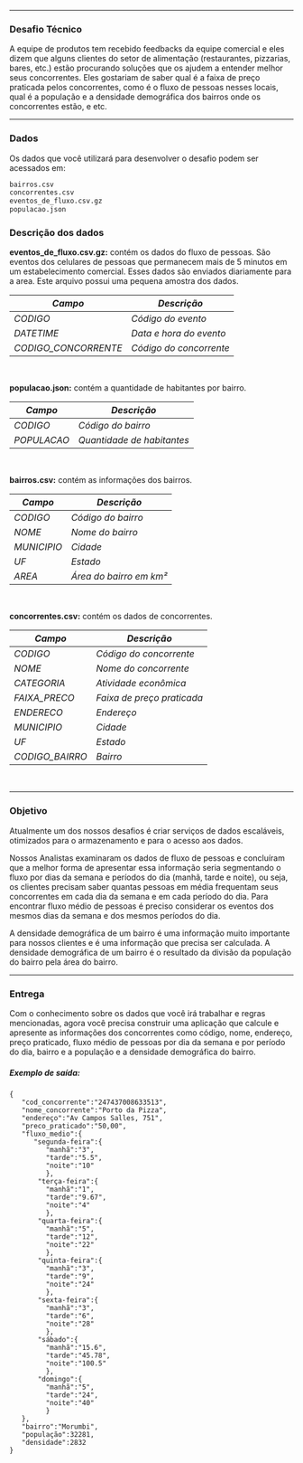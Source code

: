 


----------


### Desafio Técnico
A equipe de produtos tem recebido feedbacks da equipe comercial e eles dizem que alguns clientes do setor de alimentação (restaurantes, pizzarias, bares, etc.) estão procurando soluções que os ajudem a entender melhor seus concorrentes. Eles gostariam de saber qual é a faixa de preço praticada pelos concorrentes, como é o fluxo de pessoas nesses locais, qual é a população e a densidade demográfica dos bairros onde os concorrentes estão, e etc.

----------

### Dados

Os dados que você utilizará para desenvolver o desafio podem ser acessados em:

```bash
bairros.csv
concorrentes.csv
eventos_de_fluxo.csv.gz
populacao.json
```


### Descrição dos dados


**eventos_de_fluxo.csv.gz:** contém os dados do fluxo de pessoas. São eventos dos celulares de pessoas que permanecem mais de 5 minutos em um estabelecimento comercial.
Esses dados são enviados diariamente para a area. Este arquivo possui uma pequena amostra dos dados.


*Campo*                 | *Descrição*
---------------------   | -----------------
*CODIGO*                | *Código do evento*
*DATETIME*              | *Data e hora do evento*
*CODIGO_CONCORRENTE*    | *Código do concorrente*

</br>


**populacao.json:** contém a quantidade de habitantes por bairro. 


*Campo*                 | *Descrição*
---------------------   | -----------------
*CODIGO*                | *Código do bairro*
*POPULACAO*             | *Quantidade de habitantes*


</br>


**bairros.csv:** contém as informações dos bairros.


*Campo*        | *Descrição*
-------------  | -----------------
*CODIGO*       | *Código do bairro*
*NOME*         | *Nome do bairro*
*MUNICIPIO*    | *Cidade*
*UF*    	   | *Estado*
*AREA*    	   | *Área do bairro em km²*

</br>

**concorrentes.csv:** contém os dados de concorrentes. 


*Campo*         | *Descrição*
-------------   | -----------------
*CODIGO*        | *Código do concorrente*
*NOME*          | *Nome do concorrente*
*CATEGORIA*     | *Atividade econômica*
*FAIXA_PRECO*   | *Faixa de preço praticada*
*ENDERECO*      | *Endereço*
*MUNICIPIO*     | *Cidade*
*UF*    	    | *Estado*
*CODIGO_BAIRRO* | *Bairro*

</br>


----------

### Objetivo

Atualmente um dos nossos desafios é criar serviços de dados escaláveis, otimizados para o armazenamento e para o acesso aos dados.

Nossos Analistas examinaram os dados de fluxo de pessoas e concluíram que a melhor forma de apresentar essa informação seria segmentando o fluxo por dias da semana e períodos do dia (manhã, tarde e noite), ou seja, os clientes precisam saber quantas pessoas em média frequentam seus concorrentes em cada dia da semana e em cada período do dia. Para encontrar fluxo médio de pessoas é preciso considerar os eventos dos mesmos dias da semana e dos mesmos períodos do dia.

A densidade demográfica de um bairro é uma informação muito importante para nossos clientes e é uma informação que precisa ser calculada. A densidade demográfica de um bairro é o resultado da  divisão da população do bairro pela área do bairro.

----------

### Entrega

Com o conhecimento sobre os dados que você irá trabalhar e regras mencionadas, agora você precisa construir uma aplicação que calcule e apresente as informações dos concorrentes como código, nome, endereço, preço praticado, fluxo médio de pessoas por dia da semana e por período do dia, bairro e a população e a densidade demográfica do bairro.

##### Exemplo de saída:

```
{
   "cod_concorrente":"247437008633513",
   "nome_concorrente":"Porto da Pizza",
   "endereço":"Av Campos Salles, 751",
   "preco_praticado":"50,00",
   "fluxo_medio":{
      "segunda-feira":{
         "manhã":"3",
         "tarde":"5.5",
         "noite":"10"
         },
       "terça-feira":{
         "manhã":"1",
         "tarde":"9.67",
         "noite":"4"
         },
       "quarta-feira":{
         "manhã":"5",
         "tarde":"12",
         "noite":"22"
         },
       "quinta-feira":{
         "manhã":"3",
         "tarde":"9",
         "noite":"24"
         },
       "sexta-feira":{
         "manhã":"3",
         "tarde":"6",
         "noite":"28"
         },
       "sábado":{
         "manhã":"15.6",
         "tarde":"45.78",
         "noite":"100.5"
         },
       "domingo":{
         "manhã":"5",
         "tarde":"24",
         "noite":"40"
         }    
   },
   "bairro":"Morumbi",
   "população":32281,
   "densidade":2832
}
```

